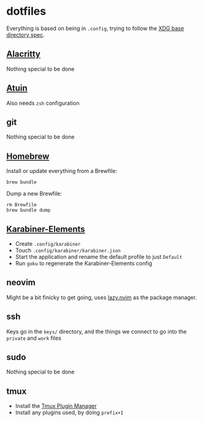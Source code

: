# dotfiles

Everything is based on being in `.config`, trying to follow the [XDG base directory spec](https://specifications.freedesktop.org/basedir-spec/basedir-spec-latest.html).

## [Alacritty](https://alacritty.org/)
Nothing special to be done

## [Atuin](https://atuin.sh/)
Also needs `zsh` configuration

## git
Nothing special to be done

## [Homebrew](https://brew.sh)
Install or update everything from a Brewfile:
```shell
brew bundle
```
Dump a new Brewfile:
```shell
rm Brewfile
brew bundle dump
```

## [Karabiner-Elements](https://github.com/pqrs-org/Karabiner-Elements)
- Create `.config/karabiner`
- Touch `.config/karabiner/karabiner.json`
- Start the application and rename the default profile to just `Default`
- Run `goku` to regenerate the Karabiner-Elements config

## neovim
Might be a bit finicky to get going, uses [lazy.nvim](https://github.com/folke/lazy.nvim) as the package manager.

## ssh
Keys go in the `keys/` directory, and the things we connect to go into the `private` and `work` files

## sudo
Nothing special to be done

## tmux
- Install the [Tmux Plugin Manager](https://github.com/tmux-plugins/tpm)
- Install any plugins used, by doing `prefix+I`
